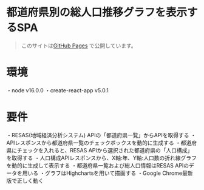 # 都道府県別の総人口推移グラフを表示するSPA

> このサイトは[GitHub Pages](https://cidkumagai.github.io/React_RESAS-API/) で公開しています。

# 環境
・node v16.0.0
・create-react-app v5.0.1

# 要件
・RESAS(地域経済分析システム) APIの「都道府県一覧」からAPIを取得する
・APIレスポンスから都道府県一覧のチェックボックスを動的に生成する
・都道府県にチェックを入れると、RESAS APIから選択された都道府県の「人口構成」を取得する
・人口構成APIレスポンスから、X軸:年、Y軸:人口数の折れ線グラフを動的に生成して表示する
・都道府県一覧および総人口情報はRESAS APIのデータを用いる
・グラフはHighchartsを用いて描画する
・Google Chrome最新版で正しく動く


